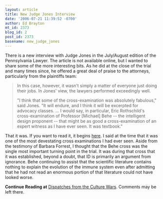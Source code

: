 ```yaml
---
layout: article
title: New Judge Jones Interview
date: '2006-07-21 11:39:52 -0700'
author: Ed Brayton
mt_id: 2373
blog_id: 2
post_id: 2373
basename: new_judge_jones
---
```

There is a new interview with Judge Jones in the July/August edition of the Pennsylvania Lawyer. The article is not available online, but I wanted to share some of the more interesting bits. As he did at the close of the trial and many times since, he offered a great deal of praise to the attorneys, particularly from the plaintiffs team:

> In this case, however, it wasn't simply a matter of everyone just doing their jobs. In Jones' view, the lawyers performed exceedingly well.
> 
> "I think that some of the cross-examination was absolutely fabulous," said Jones. "It will endure, and I think it will be excerpted for advocacy classes. ... I would say, in particular, Eric Rothschild's cross-examination of Professor \[Michael\] Behe -- the intelligent design proponent -- that might be as good a cross-examination of an expert witness as I have ever seen. It was textbook."

That it was. If you want to read it, it begins [here](http://www.talkorigins.org/faqs/dover/day11pm.html#day11pm132). I said at the time that it was one of the most devestating cross examinations I had ever seen. Aside from the testimony of Barbara Forrest, I thought that the Behe cross was the single most important turning point in the trial. It was during that cross that it was established, beyond a doubt, that ID is primarily an argument from ignorance. Behe continuing to assist that the scientific literature contains nothing to explain the evolution of the immune system even after admitting that he had not read an enormous portion of that literature could not have looked worse. 

**Continue Reading at** [Dispatches from the Culture Wars](http://scienceblogs.com/dispatches/2006/07/new_judge_jones_interview.php). Comments may be left there.
